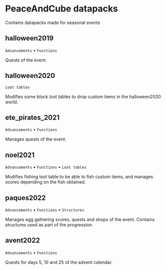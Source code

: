# PeaceAndCube datapacks
Contains datapacks made for seasonal events

## halloween2019
`Advancements` • `Functions`

Quests of the event.

## halloween2020
`Loot tables`

Modifies some block loot tables to drop custom items in the halloween2020 world.

## ete_pirates_2021
`Advancements` • `Functions`

Manages quests of the event.

## noel2021
`Advancements` • `Functions` • `Loot tables`

Modifies fishing loot table to be able to fish custom items, and manages scores depending on the fish obtained.

## paques2022
`Advancements` • `Functions` • `Structures`

Manages egg gathering scores, quests and shops of the event. Contains structures used as part of the progression.

## avent2022
`Advancements` • `Functions`

Quests for days 5, 10 and 25 of the advent calendar.
